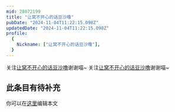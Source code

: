 ```yaml
---
mid: 28072199
title: "让窝不开心的话豆沙噜"
pubDate: "2024-11-04T11:22:15.098Z"
updatedDate: "2024-11-04T11:22:15.098Z"
profile:
  {
    Nickname: ["让窝不开心的话豆沙噜"],
  }
---
```


关注[让窝不开心的话豆沙噜](https://space.bilibili.com/28072199)谢谢喵~ 关注[让窝不开心的话豆沙噜](https://space.bilibili.com/28072199)谢谢喵~

## 此条目有待补充
你可以在[这里](https://github.com/Yuhanawa/VTuber.ICU-Content/edit/master/v/让窝不开心的话豆沙噜/index.md)编辑本文
